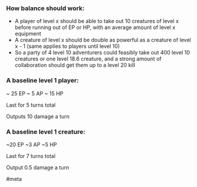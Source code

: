 ### How balance should work:

- A player of level x should be able to take out 10 creatures of level x before running out of EP or HP, with an average amount of level x equipment
- A creature of level x should be double as powerful as a creature of level x - 1 (same applies to players until level 10)
- So a party of 4 level 10 adventurers could feasibly take out 400 level 10 creatures or one level 18.6 creature, and a strong amount of collaboration should get them up to a level 20 kill

### A baseline level 1 player:

~ 25 EP
~ 5 AP
~ 15 HP

Last for 5 turns total

Outputs 10 damage a turn
### A baseline level 1 creature:

~20 EP
~3 AP
~5 HP

Last for 7 turns total

Output 0.5 damage a turn

#meta